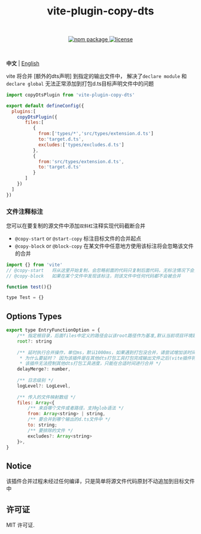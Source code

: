 <h1 align="center">vite-plugin-copy-dts</h1>
<br/>
<p align="center">
    <a href="https://npmjs.com/package/vite-plugin-copy-dts">
        <img src="https://img.shields.io/npm/v/vite-plugin-copy-dts.svg" alt="npm package">
    </a>
    <a href="https://img.shields.io/npm/l/vite-plugin-copy-dts">
      <img src="https://img.shields.io/npm/l/vite-plugin-copy-dts" alt="license"/>
    </a>
</p> 
<br/>


**中文** | [English](./README.md)


vite 将合并 [额外的dts声明] 到指定的输出文件中，
解决了`declare module` 和 `declare global` 
无法正常添加到打包d.ts目标声明文件中的问题   

```javascript
import copyDtsPlugin from 'vite-plugin-copy-dts'

export default defineConfig({
  plugins:[
    copyDtsPlugin({
       files:[
          {
            from:['types/*','src/types/extension.d.ts']
            to:'target.d.ts',
            excludes:['types/excludes.d.ts']
          },
          {
            from:'src/types/extension.d.ts',
            to:'target.d.ts'
          }
       ]
    })
  ]
})

```

### 文件注释标注

您可以在要复制的源文件中添加`双斜杠`注释实现代码截断合并

- `@copy-start` or `@start-copy` 标注目标文件的合并起点
- `@copy-block` or `@block-copy` 在某文件中任意地方使用该标注将会忽略该文件的合并

```javascript
import {} from 'vite'
// @copy-start   将从这里开始复制，会忽略前面的代码只复制后面代码，无标注情况下会全部复制
// @copy-block   如果在某个文件中发现该标注，则该文件中任何代码都不会被合并

function test(){}

type Test = {}

```

## Options Types


```javascript
export type EntryFunctionOption = {
    /** 指定根目录，后面files中定义的路径会以该root路径作为基准,默认当前项目环境路径 */
    root?: string
    
    /** 延时执行合并操作，单位ms，默认1000ms，如果遇到打包没合并，请尝试增加该时间
     * 为什么要延时？ 因为该插件是在其他dts打包工具打包完成输出文件之后(vite插件钩子writeBundle中)进行合并的，
     * 该插件无法控制其他dts打包工具进度，只能在合适时间进行合并 */
    delayMerge?: number,
    
    /** 日志级别 */
    logLevel?: LogLevel,
    
    /** 传入的文件映射数组 */
    files: Array<{
        /** 来自哪个文件或者路径，支持glob语法 */
        from: Array<string> | string,
        /** 要合并到哪个输出的d.ts文件中 */
        to: string;
        /** 要排除的文件 */
        excludes?: Array<string>
    }>,
}
```
## Notice

该插件合并过程未经过任何编译，只是简单将源文件代码原封不动追加到目标文件中

## 许可证

MIT 许可证.

